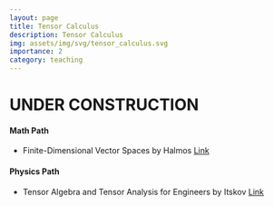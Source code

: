 ```yaml
---
layout: page
title: Tensor Calculus
description: Tensor Calculus
img: assets/img/svg/tensor_calculus.svg
importance: 2
category: teaching
---
```


# UNDER CONSTRUCTION
#### Math Path

* Finite-Dimensional Vector Spaces by Halmos [Link](https://link.springer.com/book/10.1007/978-1-4612-6387-6)  

#### Physics Path

* Tensor Algebra and Tensor Analysis for Engineers by Itskov [Link](https://link.springer.com/book/10.1007/978-3-319-98806-1)  